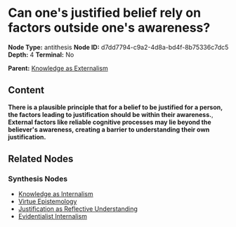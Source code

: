 # Can one's justified belief rely on factors outside one's awareness?

**Node Type:** antithesis
**Node ID:** d7dd7794-c9a2-4d8a-bd4f-8b75336c7dc5
**Depth:** 4
**Terminal:** No

**Parent:** [Knowledge as Externalism](knowledge-as-externalism-synthesis-495eeda3-6440-47f1-bb9a-0edd31288d1e.md)

## Content

**There is a plausible principle that for a belief to be justified for a person, the factors leading to justification should be within their awareness.**, **External factors like reliable cognitive processes may lie beyond the believer's awareness, creating a barrier to understanding their own justification.**

## Related Nodes

### Synthesis Nodes

- [Knowledge as Internalism](knowledge-as-internalism-synthesis-cf49d71f-d64f-4958-b3c5-c0a1453799de.md)
- [Virtue Epistemology](virtue-epistemology-synthesis-093b159a-46a6-4581-ba1b-1968356793e4.md)
- [Justification as Reflective Understanding](justification-as-reflective-understanding-synthesis-d71c29be-1862-4424-b39a-18fc4bd47b0e.md)
- [Evidentialist Internalism](evidentialist-internalism-synthesis-ba5ac19f-12e2-42d9-8425-b2fc825b5a6c.md)
